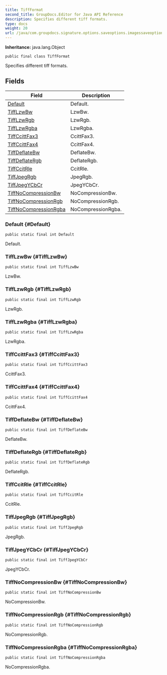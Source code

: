 ```yaml
---
title: TiffFormat
second_title: GroupDocs.Editor for Java API Reference
description: Specifies different tiff formats.
type: docs
weight: 20
url: /java/com.groupdocs.signature.options.saveoptions.imagessaveoptions/tiffformat/
---
```

**Inheritance:**
java.lang.Object
```
public final class TiffFormat
```

Specifies different tiff formats.
## Fields

| Field | Description |
| --- | --- |
| [Default](#Default) | Default. |
| [TiffLzwBw](#TiffLzwBw) | LzwBw. |
| [TiffLzwRgb](#TiffLzwRgb) | LzwRgb. |
| [TiffLzwRgba](#TiffLzwRgba) | LzwRgba. |
| [TiffCcittFax3](#TiffCcittFax3) | CcittFax3. |
| [TiffCcittFax4](#TiffCcittFax4) | CcittFax4. |
| [TiffDeflateBw](#TiffDeflateBw) | DeflateBw. |
| [TiffDeflateRgb](#TiffDeflateRgb) | DeflateRgb. |
| [TiffCcitRle](#TiffCcitRle) | CcitRle. |
| [TiffJpegRgb](#TiffJpegRgb) | JpegRgb. |
| [TiffJpegYCbCr](#TiffJpegYCbCr) | JpegYCbCr. |
| [TiffNoCompressionBw](#TiffNoCompressionBw) | NoCompressionBw. |
| [TiffNoCompressionRgb](#TiffNoCompressionRgb) | NoCompressionRgb. |
| [TiffNoCompressionRgba](#TiffNoCompressionRgba) | NoCompressionRgba. |
### Default {#Default}
```
public static final int Default
```


Default.

### TiffLzwBw {#TiffLzwBw}
```
public static final int TiffLzwBw
```


LzwBw.

### TiffLzwRgb {#TiffLzwRgb}
```
public static final int TiffLzwRgb
```


LzwRgb.

### TiffLzwRgba {#TiffLzwRgba}
```
public static final int TiffLzwRgba
```


LzwRgba.

### TiffCcittFax3 {#TiffCcittFax3}
```
public static final int TiffCcittFax3
```


CcittFax3.

### TiffCcittFax4 {#TiffCcittFax4}
```
public static final int TiffCcittFax4
```


CcittFax4.

### TiffDeflateBw {#TiffDeflateBw}
```
public static final int TiffDeflateBw
```


DeflateBw.

### TiffDeflateRgb {#TiffDeflateRgb}
```
public static final int TiffDeflateRgb
```


DeflateRgb.

### TiffCcitRle {#TiffCcitRle}
```
public static final int TiffCcitRle
```


CcitRle.

### TiffJpegRgb {#TiffJpegRgb}
```
public static final int TiffJpegRgb
```


JpegRgb.

### TiffJpegYCbCr {#TiffJpegYCbCr}
```
public static final int TiffJpegYCbCr
```


JpegYCbCr.

### TiffNoCompressionBw {#TiffNoCompressionBw}
```
public static final int TiffNoCompressionBw
```


NoCompressionBw.

### TiffNoCompressionRgb {#TiffNoCompressionRgb}
```
public static final int TiffNoCompressionRgb
```


NoCompressionRgb.

### TiffNoCompressionRgba {#TiffNoCompressionRgba}
```
public static final int TiffNoCompressionRgba
```


NoCompressionRgba.


